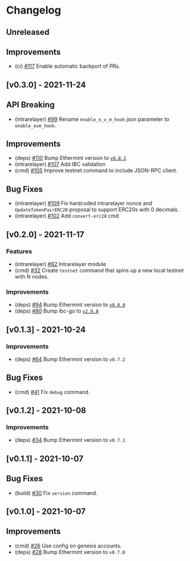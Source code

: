 <!--
Guiding Principles:

Changelogs are for humans, not machines.
There should be an entry for every single version.
The same types of changes should be grouped.
Versions and sections should be linkable.
The latest version comes first.
The release date of each version is displayed.
Mention whether you follow Semantic Versioning.

Usage:

Change log entries are to be added to the Unreleased section under the
appropriate stanza (see below). Each entry should ideally include a tag and
the Github issue reference in the following format:

* (<tag>) \#<issue-number> message

The issue numbers will later be link-ified during the release process so you do
not have to worry about including a link manually, but you can if you wish.

Types of changes (Stanzas):

"Features" for new features.
"Improvements" for changes in existing functionality.
"Deprecated" for soon-to-be removed features.
"Bug Fixes" for any bug fixes.
"Client Breaking" for breaking CLI commands and REST routes used by end-users.
"API Breaking" for breaking exported APIs used by developers building on SDK.
"State Machine Breaking" for any changes that result in a different AppState given same genesisState and txList.

Ref: https://keepachangelog.com/en/1.0.0/
-->

# Changelog

## Unreleased

## Improvements

* (ci) [\#117](https://github.com/tharsis/evmos/pull/117) Enable automatic backport of PRs.


## [v0.3.0] - 2021-11-24

## API Breaking

* (intrarelayer) [\#99](https://github.com/tharsis/evmos/pull/99) Rename `enable_e_v_m_hook` json parameter to `enable_evm_hook`.

## Improvements

* (deps) [\#110](https://github.com/tharsis/evmos/pull/110) Bump Ethermint version to [`v0.8.1`](https://github.com/tharsis/ethermint/releases/tag/v0.8.1)
* (intrarelayer) [\#107](https://github.com/tharsis/evmos/pull/107) Add IBC validation
* (cmd) [\#105](https://github.com/tharsis/evmos/pull/105) Improve testnet command to include JSON-RPC client.

## Bug Fixes

* (intrarelayer) [\#109](https://github.com/tharsis/evmos/pull/109) Fix hardcoded intrarelayer nonce and `UpdateTokenPairERC20` proposal to support ERC20s with 0 decimals.
* (intrarelayer) [\#102](https://github.com/tharsis/evmos/pull/102) Add `convert-erc20` cmd

## [v0.2.0] - 2021-11-17

### Features

* (intrarelayer) [\#82](https://github.com/tharsis/evmos/pull/82) Intrarelayer module
* (cmd) [\#32](https://github.com/tharsis/evmos/pull/32) Create `testnet` command that spins up a new local testnet with N nodes.

### Improvements

* (deps) [\#94](https://github.com/tharsis/evmos/pull/94) Bump Ethermint version to [`v0.8.0`](https://github.com/tharsis/ethermint/releases/tag/v0.8.0)
* (deps) [\#80](https://github.com/tharsis/evmos/pull/80) Bump ibc-go to [`v2.0.0`](https://github.com/cosmos/ibc-go/releases/tag/v2.0.0)

## [v0.1.3] - 2021-10-24

### Improvements

* (deps) [\#64](https://github.com/tharsis/evmos/pull/64) Bump Ethermint version to `v0.7.2`

## Bug Fixes

* (cmd) [\#41](https://github.com/tharsis/evmos/pull/41) Fix `debug` command.

## [v0.1.2] - 2021-10-08

### Improvements

* (deps) [\#34](https://github.com/tharsis/evmos/pull/34) Bump Ethermint version to `v0.7.1`

## [v0.1.1] - 2021-10-07

## Bug Fixes

* (build) [\#30](https://github.com/tharsis/evmos/pull/30) Fix `version` command.

## [v0.1.0] - 2021-10-07

## Improvements

* (cmd) [\#26](https://github.com/tharsis/evmos/pull/26) Use config on genesis accounts.
* (deps) [\#28](https://github.com/tharsis/evmos/pull/28) Bump Ethermint version to `v0.7.0`

